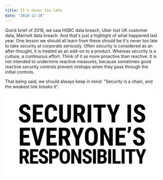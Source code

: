 ```yaml
---
title: It's never too late
date: "2018-12-28"
---
```


Quick brief of 2018, we saw HSBC data breach, Uber lost UK customer data, Marriott data breach. And that's just a highlight of what happened last year. One lesson we should all learn from these should be it's never too late to take security at corporate seriously.
Often security is considered as an after-thought, it is treated as an add-on to a product. Whereas security is a culture, a continuous effort. Think of it as more proactive than reactive. It is not intended to undermine reactive measures, because sometimes good reactive security controls prevent mishaps when they pass through the initial controls.

That being said, we should always keep in mind: "Security is a chain, and the weakest link breaks it". 
![Data breaches](./security.jpg)
